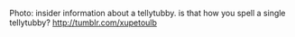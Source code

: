 Photo: insider information about a tellytubby. is that how you spell a single tellytubby? http://tumblr.com/xupetoulb